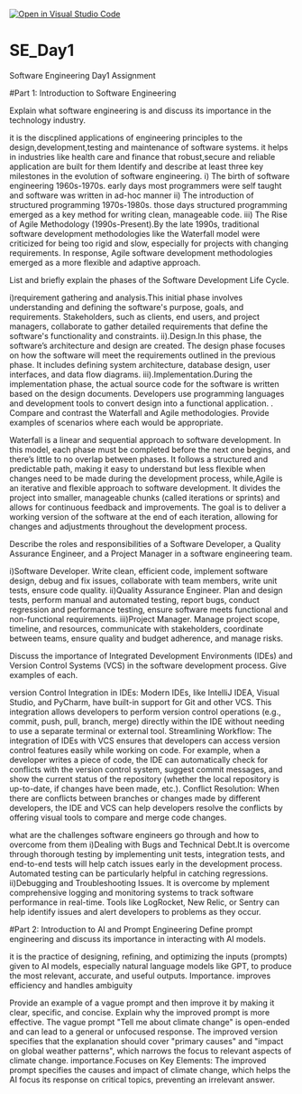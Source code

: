 [![Open in Visual Studio Code](https://classroom.github.com/assets/open-in-vscode-2e0aaae1b6195c2367325f4f02e2d04e9abb55f0b24a779b69b11b9e10269abc.svg)](https://classroom.github.com/online_ide?assignment_repo_id=18391796&assignment_repo_type=AssignmentRepo)
# SE_Day1
Software Engineering Day1 Assignment

#Part 1: Introduction to Software Engineering

Explain what software engineering is and discuss its importance in the technology industry.

it is the discplined applications of engineering principles to the design,development,testing and maintenance of software systems.
it helps in industries like health care and finance that robust,secure and reliable application are built for them
Identify and describe at least three key milestones in the evolution of software  engineering.
i) The birth of software engineering 1960s-1970s. early days most programmers were self taught and software was written in ad-hoc manner
ii) The introduction of structured programming 1970s-1980s. those days structured programming emerged as a key method for writing clean, manageable code.
iii) The Rise of Agile Methodology (1990s-Present).By the late 1990s, traditional software development methodologies like the Waterfall model  were criticized for being too rigid and slow, especially for projects with changing requirements. In response, Agile software development methodologies emerged as a more flexible and adaptive approach.

List and briefly explain the phases of the Software Development Life Cycle.

i)requirement gathering and analysis.This initial phase involves understanding and defining the software's purpose, goals, and requirements. Stakeholders, such as clients, end users, and project managers, collaborate to gather detailed requirements that define the software's functionality and constraints.
ii).Design.In this phase, the software’s architecture and design are created. The design phase focuses on how the software will meet the requirements outlined in the previous phase. It includes defining system architecture, database design, user interfaces, and data flow diagrams.
iii).Implementation.During the implementation phase, the actual source code for the software is written based on the design documents. Developers use programming languages and development tools to convert design into a functional application.
.
Compare and contrast the Waterfall and Agile methodologies. Provide examples of scenarios where each would be appropriate.

Waterfall is a linear and sequential approach to software development. In this model, each phase must be completed before the next one begins, and there’s little to no overlap between phases. It follows a structured and predictable path, making it easy to understand but less flexible when changes need to be made during the development process, while,Agile is an iterative and flexible approach to software development. It divides the project into smaller, manageable chunks (called iterations or sprints) and allows for continuous feedback and improvements. The goal is to deliver a working version of the software at the end of each iteration, allowing for changes and adjustments throughout the development process.

Describe the roles and responsibilities of a Software Developer, a Quality Assurance Engineer, and a Project Manager in a software engineering team.

i)Software Developer.	Write clean, efficient code, implement software design, debug and fix issues, collaborate with team members, write unit tests, ensure code quality.
ii)Quality Assurance Engineer.	Plan and design tests, perform manual and automated testing, report bugs, conduct regression and performance testing, ensure software meets functional and non-functional requirements.
iii)Project Manager.	Manage project scope, timeline, and resources, communicate with stakeholders, coordinate between teams, ensure quality and budget adherence, and manage risks.

Discuss the importance of Integrated Development Environments (IDEs) and Version Control Systems (VCS) in the software development process. Give examples of each.

version Control Integration in IDEs: Modern IDEs, like IntelliJ IDEA, Visual Studio, and PyCharm, have built-in support for Git and other VCS. This integration allows developers to perform version control operations (e.g., commit, push, pull, branch, merge) directly within the IDE without needing to use a separate terminal or external tool.
Streamlining Workflow: The integration of IDEs with VCS ensures that developers can access version control features easily while working on code. For example, when a developer writes a piece of code, the IDE can automatically check for conflicts with the version control system, suggest commit messages, and show the current status of the repository (whether the local repository is up-to-date, if changes have been made, etc.).
Conflict Resolution: When there are conflicts between branches or changes made by different developers, the IDE and VCS can help developers resolve the conflicts by offering visual tools to compare and merge code changes.

what are the challenges software engineers go through and how to overcome from them
i)Dealing with Bugs and Technical Debt.It is overcome through thorough testing by implementing unit tests, integration tests, and end-to-end tests will help catch issues early in the development process. Automated testing can be particularly helpful in catching regressions.
ii)Debugging and Troubleshooting Issues. It is overcome by mplement comprehensive logging and monitoring systems to track software performance in real-time. Tools like LogRocket, New Relic, or Sentry can help identify issues and alert developers to problems as they occur.

#Part 2: Introduction to AI and Prompt Engineering
Define prompt engineering and discuss its importance in interacting with AI models.

it is the practice of designing, refining, and optimizing the inputs (prompts) given to AI models, especially natural language models like GPT, to produce the most relevant, accurate, and useful outputs.
Importance. improves efficiency and handles ambiguity


Provide an example of a vague prompt and then improve it by making it clear, specific, and concise. Explain why the improved prompt is more effective.
The vague prompt "Tell me about climate change" is open-ended and can lead to a general or unfocused response. The improved version specifies that the explanation should cover "primary causes" and "impact on global weather patterns", which narrows the focus to relevant aspects of climate change.
importance.Focuses on Key Elements: The improved prompt specifies the causes and impact of climate change, which helps the AI focus its response on critical topics, preventing an irrelevant answer.
